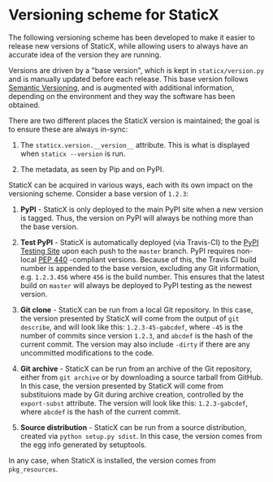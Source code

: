 Versioning scheme for StaticX
=============================

The following versioning scheme has been developed to make it easier to release
new versions of StaticX, while allowing users to always have an accurate idea
of the version they are running.

Versions are driven by a "base version", which is kept in `staticx/version.py`
and is manually updated before each release. This base version follows
[Semantic Versioning](http://semver.org/), and is augmented with additional
information, depending on the environment and they way the software has been
obtained.

There are two different places the StaticX version is maintained; the goal is
to ensure these are always in-sync:

1. The `staticx.version.__version__` attribute. This is what is displayed when
   `staticx --version` is run.

2. The metadata, as seen by Pip and on PyPI.

StaticX can be acquired in various ways, each with its own impact on the
versioning scheme. Consider a base version of `1.2.3`:

1. **PyPI** - StaticX is only deployed to the main PyPI site when a new version
   is tagged. Thus, the version on PyPI will always be nothing more than the
   base version.

2. **Test PyPI** - StaticX is automatically deployed (via Travis-CI) to the
   [PyPI Testing Site](testpypi.python.org) upon each push to the `master`
   branch. PyPI requires non-local [PEP 440](https://www.python.org/dev/peps/pep-0440)
   -compliant versions. Because of this, the Travis CI build number is appended
   to the base version, excluding any Git information, e.g. `1.2.3.456` where
   `456` is the build number. This ensures that the latest build on `master`
   will always be deployed to PyPI testing as the newest version.

3. **Git clone** - StaticX can be run from a local Git repository.
   In this case, the version presented by StaticX will come from the output
   of `git describe`, and will look like this: `1.2.3-45-gabcdef`,
   where `-45` is the number of commits since version `1.2.3`, and `abcdef`
   is the hash of the current commit. The version may also include `-dirty`
   if there are any uncommitted modifications to the code.

4. **Git archive** - StaticX can be run from an archive of the Git repository,
   either from `git archive` or by downloading a source tarball from GitHub.
   In this case, the version presented by StaticX will come from substituions
   made by Git during archive creation, controlled by the `export-subst`
   attribute. The version will look like this: `1.2.3-gabcdef`, where `abcdef`
   is the hash of the current commit.

5. **Source distribution** - StaticX can be run from a source distribution,
   created via `python setup.py sdist`. In this case, the version comes from
   the egg info generated by setuptools.

In any case, when StaticX is installed, the version comes from `pkg_resources`.
